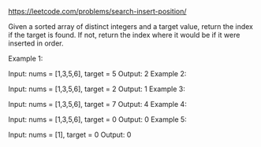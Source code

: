 https://leetcode.com/problems/search-insert-position/

Given a sorted array of distinct integers and a target value, return the index if the target is found. If not, return the index where it would be if it were inserted in order.

 

Example 1:

Input: nums = [1,3,5,6], target = 5
Output: 2
Example 2:

Input: nums = [1,3,5,6], target = 2
Output: 1
Example 3:

Input: nums = [1,3,5,6], target = 7
Output: 4
Example 4:

Input: nums = [1,3,5,6], target = 0
Output: 0
Example 5:

Input: nums = [1], target = 0
Output: 0
 